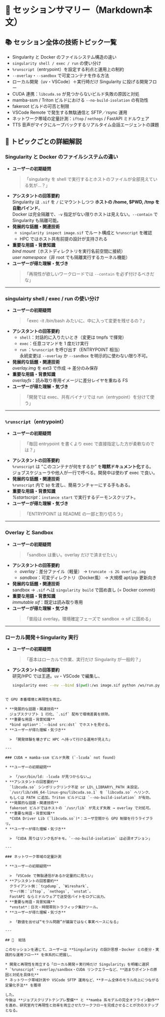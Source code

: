 # 🧠 セッションサマリー（Markdown本文）

## 📚 セッション全体の技術トピック一覧
- Singularity と Docker のファイルシステム構造の違い  
- `singularity shell / exec / run` の使い分け  
- `%runscript`（entrypoint）を設定する利点と運用上の制約  
- `--overlay`・`--sandbox` で可変コンテナを作る方法  
- ローカル開発（uv・VSCode）＋実行時だけ Singularity に投げる開発フロー  
- CUDA 連携：`libcuda.so` が見つからないビルド失敗の原因と対処  
- mamba-ssm / Triton ビルドにおける `--no-build-isolation` の有効性  
- fakeroot ビルドの可否と制限  
- VSCode Remote で発生する無駄通信と SFTP／rsync 運用  
- ネットワーク帯域の定量計測：`iftop` / `nethogs` / FastAPI ミドルウェア  
- TTS 音声がマイクにループバックするリアルタイム会話エージェントの課題  

## 📱 トピックごとの詳細解説

### Singularity と Docker のファイルシステムの違い
- **ユーザーの初期疑問**  
  > 「singularity を shell で実行するとホストのファイルが全部見えている気が…？」  
- **アシスタントの回答要約**  
  Singularity は `.sif` を `/` にマウントしつつ **ホストの /home, $PWD, /tmp を自動バインド**。  
  Docker は完全隔離で、`-v` 指定がない限りホストは見えない。`--contain` で Singularity も隔離可能。  
- **発展的な話題・関連技術**  
  - `singularity inspect image.sif` でルート構成と `%runscript` を確認  
  - HPC ではホスト共有前提の設計が支持される  
- **重要な用語・背景知識**  
  *bind mount*（ホストディレクトリを実行名前空間に接続）  
  *user namespace*（非 root でも隔離実行するカーネル機能）  
- **ユーザーが得た理解・気づき**  
  > 「再現性が欲しいワークロードでは `--contain` を必ず付けるべきだな」

---

### singulairty shell / exec / run の使い分け
- **ユーザーの初期疑問**  
  > 「exec -it /bin/bash みたいに、中に入って変更を残せるの？」  
- **アシスタントの回答要約**  
  - `shell`：対話的に入りたいとき（変更は tmpfs で揮発）  
  - `exec`：任意コマンドを 1 度だけ実行  
  - `run` ：`%runscript` を呼び出す（ENTRYPOINT 相当）  
  永続変更は `--overlay` か `--sandbox` を明示的に使わない限り不可。  
- **発展的な話題・関連技術**  
  *overlay.img* を ext3 で作成 → 差分のみ保存  
- **重要な用語・背景知識**  
  *overlayfs*：読み取り専用イメージに差分レイヤを重ねる FS  
- **ユーザーが得た理解・気づき**  
  > 「開発では exec、共有バイナリでは run（entrypoint）を分けて使う」

---

### `%runscript`（entrypoint）
- **ユーザーの初期疑問**  
  > 「毎回 entrypoint を書くより exec で直接指定した方が柔軟なのでは？」  
- **アシスタントの回答要約**  
  `%runscript` は “このコンテナが何をするか” を**暗黙ドキュメント化**する。  
  ジョブスケジューラや他人が一行で呼べる。開発中は使わず exec で良い。  
- **発展的な話題・関連技術**  
  `%runscript` 内で `$@` を渡し、簡易ランチャーにする手もある。  
- **重要な用語・背景知識**  
  *%startscript*：`instance start` で実行するデーモンスクリプト。  
- **ユーザーが得た理解・気づき**  
  > 「ENTRYPOINT は README の一部と割り切ろう」

---

### Overlay と Sandbox
- **ユーザーの初期疑問**  
  > 「sandbox は重い。overlay だけで済ませたい」  
- **アシスタントの回答要約**  
  - *overlay*：差分ファイル（軽量） → `truncate -s 2G overlay.img`  
  - *sandbox*：可変ディレクトリ（Docker風） → 大規模 apt/pip 更新向き  
- **発展的な話題・関連技術**  
  sandbox → `.sif` へは `singularity build` で固め直し (= Docker commit)  
- **重要な用語・背景知識**  
  *immutable sif*：既定は読み取り専用  
- **ユーザーが得た理解・気づき**  
  > 「普段は overlay。環境確定フェーズで sandbox → sif に固める」

---

### ローカル開発＋Singularity 実行
- **ユーザーの初期疑問**  
  > 「基本はローカルで作業、実行だけ Singularity が一般的？」  
- **アシスタントの回答要約**  
  研究/HPC では王道。`uv`・VSCode で編集し、  
  ```bash
  singularity exec --nv --bind $(pwd):/ws image.sif python /ws/run.py
```

で GPU 本番環境と再現性を両立。

* **発展的な話題・関連技術**
  ジョブスクリプト 1 行化、`.sif` 配布で環境差異を排除。
* **重要な用語・背景知識**
  *bind option*：`--bind src:dst` でホストを見せる。
* **ユーザーが得た理解・気づき**

  > 「開発体験を壊さずに HPC へ持って行ける運用が見えた」

---

### CUDA + mamba-ssm ビルド失敗 (`-lcuda` not found)

* **ユーザーの初期疑問**

  > 「/usr/bin/ld: -lcuda が見つからない…」
* **アシスタントの回答要約**
  `libcuda.so` シンボリックリンク不足 or LD\_LIBRARY\_PATH 未設定。
  `/usr/lib/x86_64-linux-gnu/libcuda.so.1` を `libcuda.so` へリンク、
  もしくは PATH に追加。Triton ビルドには `--no-build-isolation` が有効。
* **発展的な話題・関連技術**
  fakeroot ビルドではホストの `/usr/lib` が見えず失敗 → overlay で対処可。
* **重要な用語・背景知識**
  *CUDA Driver Lib (`libcuda.so`)*：ユーザ空間から GPU 制御を行うライブラリ。
* **ユーザーが得た理解・気づき**

  > 「CUDA 周りはリンク名がキモ。`--no-build-isolation` は必須オプション」

---

### ネットワーク帯域の定量計測

* **ユーザーの初期疑問**

  > 「VSCode で無駄通信があるか定量的に見たい」
* **アシスタントの回答要約**
  クライアント側：`tcpdump`, `Wireshark`、
  サーバ側：`iftop`, `nethogs`, `vnstat`。
  FastAPI ならミドルウェアで送受信バイトをログに出力。
* **重要な用語・背景知識**
  *vnstat*：日次・時間帯別トラフィック集計ツール。
* **ユーザーが得た理解・気づき**

  > 「数値を出せば“モラル問題”が議論ではなく事実ベースになる」

---

## 📝  総括

このセッションを通じて、ユーザーは **Singularity の設計思想・Docker との差分・実践的な運用フロー** を体系的に把握し、

* 開発と再現性を両立する「ローカル開発＋実行時だけ Singularity」を明確に選択
* `%runscript`・overlay/sandbox・CUDA リンクエラーなど、**詰まりポイントの原因と対処を具体化**
* ネットワーク帯域計測や VSCode SFTP 運用など、**チーム全体のモラル向上につながる定量化手法** を獲得

した。
今後は **ジョブスクリプトテンプレ整備** と **mamba 系モデルの完全オフライン動作** を進め、研究室内で再現性と効率を両立させたワークフローを完成させることが次のステップとなる。


